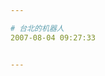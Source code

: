 ```yaml
---

# 台北的机器人
2007-08-04 09:27:33


---
```



<img src="http://chinese.engadget.com/media/2007/08/akibi_dadi.jpg" alt="">